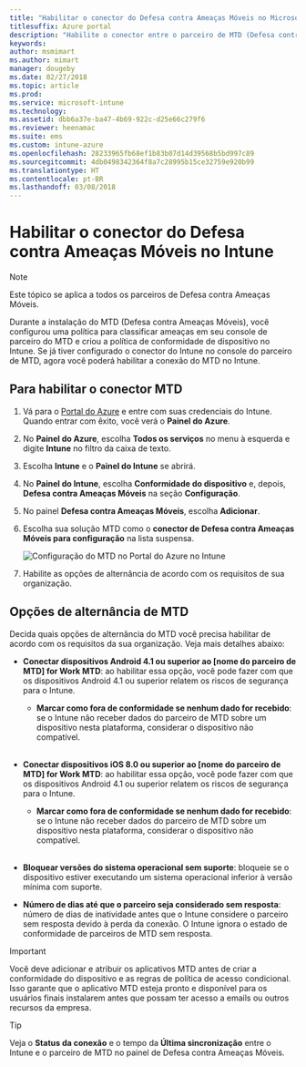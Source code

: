 ```yaml
---
title: "Habilitar o conector do Defesa contra Ameaças Móveis no Microsoft Intune"
titlesuffix: Azure portal
description: "Habilite o conector entre o parceiro de MTD (Defesa contra Ameaças Móveis) e o Microsoft Intune."
keywords: 
author: msmimart
ms.author: mimart
manager: dougeby
ms.date: 02/27/2018
ms.topic: article
ms.prod: 
ms.service: microsoft-intune
ms.technology: 
ms.assetid: dbb6a37e-ba47-4b69-922c-d25e66c279f6
ms.reviewer: heenamac
ms.suite: ems
ms.custom: intune-azure
ms.openlocfilehash: 28233965fb68ef1b83b07d14d39568b5bd997c89
ms.sourcegitcommit: 4db0498342364f8a7c28995b15ce32759e920b99
ms.translationtype: HT
ms.contentlocale: pt-BR
ms.lasthandoff: 03/08/2018
---
```

# <a name="enable-the-mobile-threat-defense-connector-in-intune"></a>Habilitar o conector do Defesa contra Ameaças Móveis no Intune

> [!NOTE] 
> Este tópico se aplica a todos os parceiros de Defesa contra Ameaças Móveis.

Durante a instalação do MTD (Defesa contra Ameaças Móveis), você configurou uma política para classificar ameaças em seu console de parceiro do MTD e criou a política de conformidade de dispositivo no Intune. Se já tiver configurado o conector do Intune no console do parceiro de MTD, agora você poderá habilitar a conexão do MTD no Intune.

## <a name="to-enable-the-mtd-connector"></a>Para habilitar o conector MTD

1. Vá para o [Portal do Azure](https://portal.azure.com) e entre com suas credenciais do Intune. Quando entrar com êxito, você verá o **Painel do Azure**.

2. No **Painel do Azure**, escolha **Todos os serviços** no menu à esquerda e digite **Intune** no filtro da caixa de texto.

3. Escolha **Intune** e o **Painel do Intune** se abrirá.

4. No **Painel do Intune**, escolha **Conformidade do dispositivo** e, depois, **Defesa contra Ameaças Móveis** na seção **Configuração**.

5. No painel **Defesa contra Ameaças Móveis**, escolha **Adicionar**.

6. Escolha sua solução MTD como o **conector de Defesa contra Ameaças Móveis para configuração** na lista suspensa.

    ![Configuração do MTD no Portal do Azure no Intune](./media/enable-mtd-connector-1.png)

7. Habilite as opções de alternância de acordo com os requisitos de sua organização.

## <a name="mtd-toggle-options"></a>Opções de alternância de MTD

Decida quais opções de alternância do MTD você precisa habilitar de acordo com os requisitos da sua organização. Veja mais detalhes abaixo:

- **Conectar dispositivos Android 4.1 ou superior ao [nome do parceiro de MTD] for Work MTD**: ao habilitar essa opção, você pode fazer com que os dispositivos Android 4.1 ou superior relatem os riscos de segurança para o Intune.
    - **Marcar como fora de conformidade se nenhum dado for recebido**: se o Intune não receber dados do parceiro de MTD sobre um dispositivo nesta plataforma, considerar o dispositivo não compatível.
<br></br>
- **Conectar dispositivos iOS 8.0 ou superior ao [nome do parceiro de MTD] for Work MTD**: ao habilitar essa opção, você pode fazer com que os dispositivos Android 4.1 ou superior relatem os riscos de segurança para o Intune.
    - **Marcar como fora de conformidade se nenhum dado for recebido**: se o Intune não receber dados do parceiro de MTD sobre um dispositivo nesta plataforma, considerar o dispositivo não compatível.
<br></br>
- **Bloquear versões do sistema operacional sem suporte**: bloqueie se o dispositivo estiver executando um sistema operacional inferior à versão mínima com suporte.

- **Número de dias até que o parceiro seja considerado sem resposta**: número de dias de inatividade antes que o Intune considere o parceiro sem resposta devido à perda da conexão. O Intune ignora o estado de conformidade de parceiros de MTD sem resposta.

> [!IMPORTANT] 
> Você deve adicionar e atribuir os aplicativos MTD antes de criar a conformidade do dispositivo e as regras de política de acesso condicional. Isso garante que o aplicativo MTD esteja pronto e disponível para os usuários finais instalarem antes que possam ter acesso a emails ou outros recursos da empresa.

> [!TIP]
> Veja o **Status da conexão** e o tempo da **Última sincronização** entre o Intune e o parceiro de MTD no painel de Defesa contra Ameaças Móveis.
